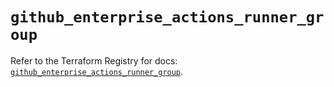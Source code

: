 # `github_enterprise_actions_runner_group`

Refer to the Terraform Registry for docs: [`github_enterprise_actions_runner_group`](https://registry.terraform.io/providers/integrations/github/6.5.0/docs/resources/enterprise_actions_runner_group).
